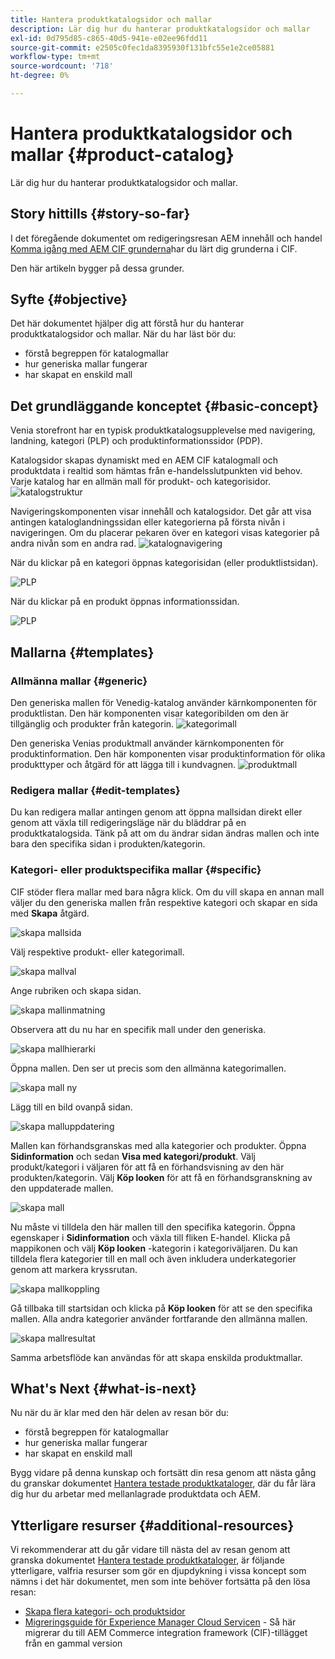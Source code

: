 ```yaml
---
title: Hantera produktkatalogsidor och mallar
description: Lär dig hur du hanterar produktkatalogsidor och mallar
exl-id: 0d795d85-c865-40d5-941e-e02ee96fdd11
source-git-commit: e2505c0fec1da8395930f131bfc55e1e2ce05881
workflow-type: tm+mt
source-wordcount: '718'
ht-degree: 0%

---
```


# Hantera produktkatalogsidor och mallar {#product-catalog}

Lär dig hur du hanterar produktkatalogsidor och mallar.

## Story hittills {#story-so-far}

I det föregående dokumentet om redigeringsresan AEM innehåll och handel [Komma igång med AEM CIF grunderna](getting-started.md)har du lärt dig grunderna i CIF.

Den här artikeln bygger på dessa grunder.

## Syfte {#objective}

Det här dokumentet hjälper dig att förstå hur du hanterar produktkatalogsidor och mallar. När du har läst bör du:

* förstå begreppen för katalogmallar
* hur generiska mallar fungerar
* har skapat en enskild mall

## Det grundläggande konceptet {#basic-concept}

Venia storefront har en typisk produktkatalogsupplevelse med navigering, landning, kategori (PLP) och produktinformationssidor (PDP).

Katalogsidor skapas dynamiskt med en AEM CIF katalogmall och produktdata i realtid som hämtas från e-handelsslutpunkten vid behov. Varje katalog har en allmän mall för produkt- och kategorisidor.
![katalogstruktur](assets/catalog-structure.png)

Navigeringskomponenten visar innehåll och katalogsidor. Det går att visa antingen kataloglandningssidan eller kategorierna på första nivån i navigeringen. Om du placerar pekaren över en kategori visas kategorier på andra nivån som en andra rad.
![katalognavigering](assets/catalog-navigation.png)

När du klickar på en kategori öppnas kategorisidan (eller produktlistsidan).

![PLP](assets/catalog-plp.png)

När du klickar på en produkt öppnas informationssidan.

![PLP](assets/catalog-pdp.png)

## Mallarna {#templates}

### Allmänna mallar {#generic}

Den generiska mallen för Venedig-katalog använder kärnkomponenten för produktlistan. Den här komponenten visar kategoribilden om den är tillgänglig och produkter från kategorin.
![kategorimall](assets/category-template.png)

Den generiska Venias produktmall använder kärnkomponenten för produktinformation. Den här komponenten visar produktinformation för olika produkttyper och åtgärd för att lägga till i kundvagnen.
![produktmall](assets/product-template.png)

### Redigera mallar {#edit-templates}

Du kan redigera mallar antingen genom att öppna mallsidan direkt eller genom att växla till redigeringsläge när du bläddrar på en produktkatalogsida. Tänk på att om du ändrar sidan ändras mallen och inte bara den specifika sidan i produkten/kategorin.

### Kategori- eller produktspecifika mallar {#specific}

CIF stöder flera mallar med bara några klick. Om du vill skapa en annan mall väljer du den generiska mallen från respektive kategori och skapar en sida med **Skapa** åtgärd.

![skapa mallsida](assets/create-template-page.png)

Välj respektive produkt- eller kategorimall.

![skapa mallval](assets/create-template-select.png)

Ange rubriken och skapa sidan.

![skapa mallinmatning](assets/create-template-enter.png)

Observera att du nu har en specifik mall under den generiska.

![skapa mallhierarki](assets/create-template-hierachry.png)

Öppna mallen. Den ser ut precis som den allmänna kategorimallen.

![skapa mall ny](assets/create-template-new.png)

Lägg till en bild ovanpå sidan.

![skapa malluppdatering](assets/create-template-update.png)

Mallen kan förhandsgranskas med alla kategorier och produkter. Öppna **Sidinformation** och sedan **Visa med kategori/produkt**. Välj produkt/kategori i väljaren för att få en förhandsvisning av den här produkten/kategorin. Välj **Köp looken** för att få en förhandsgranskning av den uppdaterade mallen.

![skapa mall ](assets/create-template-picker.png)

Nu måste vi tilldela den här mallen till den specifika kategorin. Öppna egenskaper i **Sidinformation** och växla till fliken E-handel. Klicka på mappikonen och välj **Köp looken** -kategorin i kategoriväljaren. Du kan tilldela flera kategorier till en mall och även inkludera underkategorier genom att markera kryssrutan.

![skapa mallkoppling](assets/create-template-associate.png)

Gå tillbaka till startsidan och klicka på **Köp looken** för att se den specifika mallen. Alla andra kategorier använder fortfarande den allmänna mallen.

![skapa mallresultat](assets/create-template-result.png)

Samma arbetsflöde kan användas för att skapa enskilda produktmallar.

## What&#39;s Next {#what-is-next}

Nu när du är klar med den här delen av resan bör du:

* förstå begreppen för katalogmallar
* hur generiska mallar fungerar
* har skapat en enskild mall

Bygg vidare på denna kunskap och fortsätt din resa genom att nästa gång du granskar dokumentet [Hantera testade produktkataloger](staged-catalog.md), där du får lära dig hur du arbetar med mellanlagrade produktdata och AEM.

## Ytterligare resurser {#additional-resources}

Vi rekommenderar att du går vidare till nästa del av resan genom att granska dokumentet [Hantera testade produktkataloger](staged-catalog.md), är följande ytterligare, valfria resurser som gör en djupdykning i vissa koncept som nämns i det här dokumentet, men som inte behöver fortsätta på den lösa resan:

* [Skapa flera kategori- och produktsidor](/help/commerce-cloud/authoring/multi-template-usage.md)
* [Migreringsguide för Experience Manager Cloud Servicen](/help/commerce-cloud/migration.md) - Så här migrerar du till AEM Commerce integration framework (CIF)-tillägget från en gammal version
